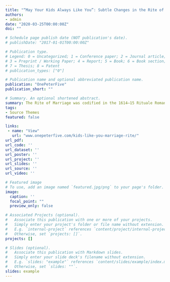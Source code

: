 ```yaml
---
title: "“May Your Kids Always Like You”: Subtle Changes in the Rite of Marriage"
authors:
- admin
date: "2020-03-25T00:00:00Z"
doi: ""

# Schedule page publish date (NOT publication's date).
# publishDate: "2017-01-01T00:00:00Z"

# Publication type.
# Legend: 0 = Uncategorized; 1 = Conference paper; 2 = Journal article;
# 3 = Preprint / Working Paper; 4 = Report; 5 = Book; 6 = Book section;
# 7 = Thesis; 8 = Patent
# publication_types: ["0"]

# Publication name and optional abbreviated publication name.
publication: "OnePeterFive"
publication_short: ""

# Summary. An optional shortened abstract.
summary: The Rite of Marriage was codified in the 1614–15 Rituale Romanum by the Council of Trent. The 1962 Rite of Marriage is identical to the one found in the 1615 Rituale and is spartan.
tags:
- Source Themes
featured: false

links:
 - name: "View"
   url: "www.onepeterfive.com/kids-like-you-marriage-rite/"
url_pdf: 
url_code: ''
url_dataset: ''
url_poster: ''
url_project: ''
url_slides: ''
url_source: ''
url_video: ''

# Featured image
# To use, add an image named `featured.jpg/png` to your page's folder. 
image:
  caption: ''
  focal_point: ""
  preview_only: false

# Associated Projects (optional).
#   Associate this publication with one or more of your projects.
#   Simply enter your project's folder or file name without extension.
#   E.g. `internal-project` references `content/project/internal-project/index.md`.
#   Otherwise, set `projects: []`.
projects: []

# Slides (optional).
#   Associate this publication with Markdown slides.
#   Simply enter your slide deck's filename without extension.
#   E.g. `slides: "example"` references `content/slides/example/index.md`.
#   Otherwise, set `slides: ""`.
slides: example
---
```




